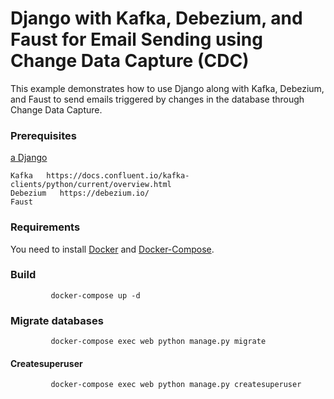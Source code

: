 #  Django with Kafka, Debezium, and Faust for Email Sending using Change Data Capture (CDC)


This example demonstrates how to use Django along with Kafka, Debezium, and Faust to send emails triggered by changes in the database through Change Data Capture. 

### Prerequisites
 [a Django]([https://www.djangoproject.com/](https://www.djangoproject.com/]))

    Kafka   https://docs.confluent.io/kafka-clients/python/current/overview.html
    Debezium   https://debezium.io/
    Faust    
 
    
### Requirements
You need to install [Docker](https://www.docker.com/)
 and [Docker-Compose](https://docs.docker.com/compose/).

### Build

             docker-compose up -d 
### Migrate databases

             docker-compose exec web python manage.py migrate
#### Createsuperuser

             docker-compose exec web python manage.py createsuperuser
